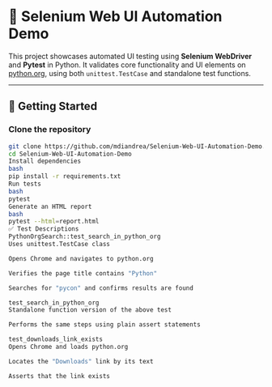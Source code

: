 # 🧪 Selenium Web UI Automation Demo

This project showcases automated UI testing using **Selenium WebDriver** and **Pytest** in Python. It validates core functionality and UI elements on [python.org](https://www.python.org), using both `unittest.TestCase` and standalone test functions.

---

## 🚀 Getting Started

### Clone the repository
```bash
git clone https://github.com/mdiandrea/Selenium-Web-UI-Automation-Demo.git
cd Selenium-Web-UI-Automation-Demo
Install dependencies
bash
pip install -r requirements.txt
Run tests
bash
pytest
Generate an HTML report
bash
pytest --html=report.html
✅ Test Descriptions
PythonOrgSearch::test_search_in_python_org
Uses unittest.TestCase class

Opens Chrome and navigates to python.org

Verifies the page title contains "Python"

Searches for "pycon" and confirms results are found

test_search_in_python_org
Standalone function version of the above test

Performs the same steps using plain assert statements

test_downloads_link_exists
Opens Chrome and loads python.org

Locates the "Downloads" link by its text

Asserts that the link exists
